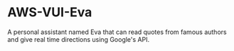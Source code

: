 # AWS-VUI-Eva
A personal assistant named Eva that can read quotes from famous authors and give real time directions using Google's API.
